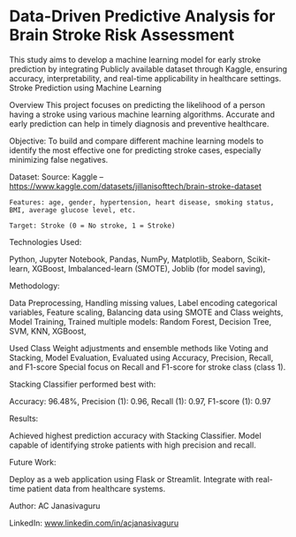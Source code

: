 # Data-Driven Predictive Analysis for Brain Stroke Risk Assessment
This study aims to develop a machine learning model for early stroke prediction by integrating Publicly available dataset through Kaggle, ensuring accuracy, interpretability, and real-time applicability in healthcare settings.
Stroke Prediction using Machine Learning

Overview
This project focuses on predicting the likelihood of a person having a stroke using various machine learning algorithms. Accurate and early prediction can help in timely diagnosis and preventive healthcare.

Objective:
To build and compare different machine learning models to identify the most effective one for predicting stroke cases, especially minimizing false negatives.

Dataset:
    Source: Kaggle – https://www.kaggle.com/datasets/jillanisofttech/brain-stroke-dataset

    Features: age, gender, hypertension, heart disease, smoking status, BMI, average glucose level, etc.

    Target: Stroke (0 = No stroke, 1 = Stroke)

Technologies Used:

  Python,
  Jupyter Notebook,
  Pandas, NumPy, Matplotlib, Seaborn,
  Scikit-learn,
  XGBoost,
  Imbalanced-learn (SMOTE),
  Joblib (for model saving),

Methodology:

  Data Preprocessing,
  Handling missing values,
  Label encoding categorical variables,
  Feature scaling,
  Balancing data using SMOTE and Class weights,
  Model Training,
  Trained multiple models: Random Forest, Decision Tree, SVM, KNN, XGBoost,
  
  Used Class Weight adjustments and ensemble methods like Voting and Stacking,
  Model Evaluation,
  Evaluated using Accuracy, Precision, Recall, and F1-score
  Special focus on Recall and F1-score for stroke class (class 1).



Stacking Classifier performed best with:

  Accuracy: 96.48%,
  Precision (1): 0.96,
  Recall (1): 0.97,
  F1-score (1): 0.97

Results:

Achieved highest prediction accuracy with Stacking Classifier.
Model capable of identifying stroke patients with high precision and recall.

Future Work:

Deploy as a web application using Flask or Streamlit.
Integrate with real-time patient data from healthcare systems.

Author:
AC Janasivaguru

LinkedIn: www.linkedin.com/in/acjanasivaguru
